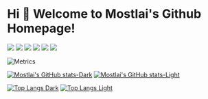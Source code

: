 # Hi 🎉 Welcome to Mostlai's Github Homepage!
<p>
<img  src="https://img.shields.io/badge/-HTML5-E34F26?style=flat-square&logo=html5&logoColor=white" />
<img  src="https://img.shields.io/badge/-CSS3-1572B6?style=flat-square&logo=css3" />
<img  src="https://img.shields.io/badge/-JavaScript-oringe?style=flat-square&logo=javascript" />
<img  src="https://img.shields.io/badge/-Python-yellow?style=flat-square&logo=Python" />
<img  src="https://visitor-badge.glitch.me/badge?page_id=[Github主页地址](https://github.com/Mostlai)&right_color=red" />
<a href="mostlai.github.io"><img src="https://img.shields.io/static/v1?label=Blog&message=link&color=red"/></a>
</p>

![Metrics](https://metrics.lecoq.io/Mostlai?template=classic&config.timezone=Asia%2FShanghai)

[![Mostlai's GitHub stats-Dark](https://github-readme-stats.vercel.app/api?username=Mostlai&show_icons=true&theme=dark#gh-dark-mode-only)](https://github.com/anuraghazra/github-readme-stats#gh-dark-mode-only)
[![Mostlai's GitHub stats-Light](https://github-readme-stats.vercel.app/api?username=Mostlai&show_icons=true&theme=default#gh-light-mode-only)](https://github.com/anuraghazra/github-readme-stats#gh-light-mode-only)

[![Top Langs Dark](https://github-readme-stats.vercel.app/api/top-langs/?username=Mostlai&layout=compact&hide=css,scss,html,makefile,cmake,m4&langs_count=6&theme=dark#gh-dark-mode-only)](https://github.com/anuraghazra/github-readme-stats#gh-dark-mode-only)
[![Top Langs Light](https://github-readme-stats.vercel.app/api/top-langs/?username=Mostlai&layout=compact&hide=css,scss,html,makefile,cmake,m4&langs_count=6&theme=default#gh-light-mode-only)](https://github.com/anuraghazra/github-readme-stats#gh-light-mode-only)


<!--
**Mostlai/Mostlai** is a ✨ _special_ ✨ repository because its `README.md` (this file) appears on your GitHub profile.

Here are some ideas to get you started:

- 🔭 I’m currently working on ...
- 🌱 I’m currently learning ...
- 👯 I’m looking to collaborate on ...
- 🤔 I’m looking for help with ...
- 💬 Ask me about ...
- 📫 How to reach me: ...
- 😄 Pronouns: ...
- ⚡ Fun fact: ...
-->
